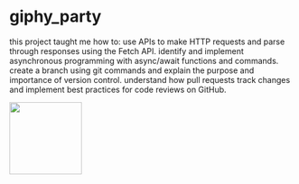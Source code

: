 # giphy_party

this project taught me how to:
use APIs to make HTTP requests and parse through responses using the Fetch API.
identify and implement asynchronous programming with async/await functions and commands.
create a branch using git commands and explain the purpose and importance of version control.
understand how pull requests track changes and implement best practices for code reviews on GitHub.

<!-- ![walkthrough of giphy party app](giphydemo.gif) -->
<img src="./giphydemo.gif" width="128"/>
